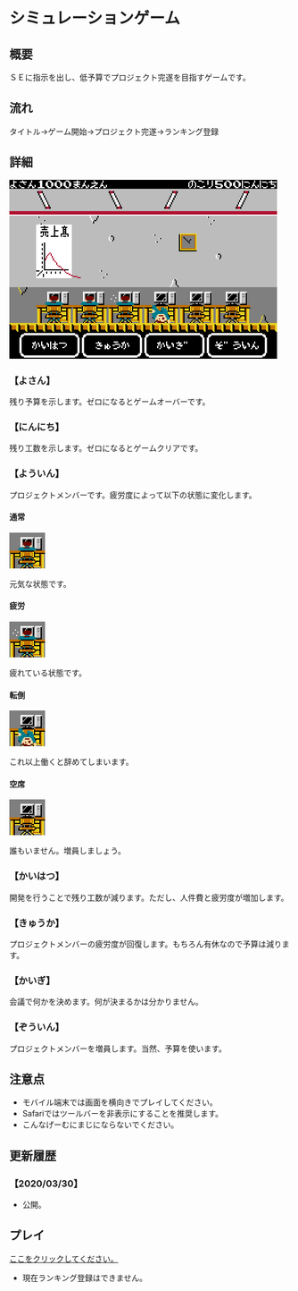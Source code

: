 # シミュレーションゲーム

## 概要

ＳＥに指示を出し、低予算でプロジェクト完遂を目指すゲームです。

## 流れ

タイトル→ゲーム開始→プロジェクト完遂→ランキング登録

## 詳細

![プレイ画面](img/sample/01.png)

### 【よさん】

残り予算を示します。ゼロになるとゲームオーバーです。

### 【にんにち】

残り工数を示します。ゼロになるとゲームクリアです。

### 【よういん】

プロジェクトメンバーです。疲労度によって以下の状態に変化します。

#### 通常

![通常](img/sample/02.png)

元気な状態です。

#### 疲労

![疲労](img/sample/03.png)

疲れている状態です。

#### 転倒

![転倒](img/sample/04.png)

これ以上働くと辞めてしまいます。

#### 空席

![空席](img/sample/05.png)

誰もいません。増員しましょう。

### 【かいはつ】

開発を行うことで残り工数が減ります。ただし、人件費と疲労度が増加します。

### 【きゅうか】

プロジェクトメンバーの疲労度が回復します。もちろん有休なので予算は減ります。

### 【かいぎ】

会議で何かを決めます。何が決まるかは分かりません。

### 【ぞういん】

プロジェクトメンバーを増員します。当然、予算を使います。

## 注意点

- モバイル端末では画面を横向きでプレイしてください。
- Safariではツールバーを非表示にすることを推奨します。
- こんなげーむにまじにならないでください。

## 更新履歴

### 【2020/03/30】

- 公開。

## プレイ

[ここをクリックしてください。](https://m-owada.github.io/simulation-test/)

- 現在ランキング登録はできません。
